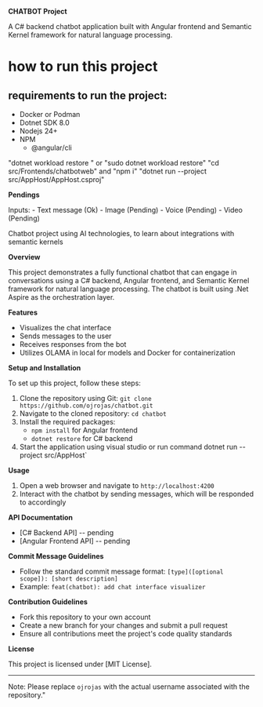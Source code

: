 **CHATBOT Project**

A C# backend chatbot application built with Angular frontend and Semantic Kernel framework for natural language processing.

# how to run this project

## requirements to run the project:
* Docker or Podman
* Dotnet SDK 8.0
* Nodejs 24+
* NPM
    * @angular/cli


 "dotnet workload restore " or "sudo dotnet workload restore"
 "cd src/Frontends/chatbotweb" and "npm i"
 "dotnet run --project src/AppHost/AppHost.csproj"

 **Pendings**

Inputs:
    - Text message (Ok)
    - Image (Pending)
    - Voice (Pending)
    - Video (Pending)

Chatbot project using AI technologies, to learn about integrations with semantic kernels

**Overview**

This project demonstrates a fully functional chatbot that can engage in conversations using a C# backend, Angular frontend, and Semantic Kernel framework for natural language processing. The chatbot is built using .Net Aspire as the orchestration layer.

**Features**

*   Visualizes the chat interface
*   Sends messages to the user
*   Receives responses from the bot
*   Utilizes OLAMA in local for models and Docker for containerization

**Setup and Installation**

To set up this project, follow these steps:

1.  Clone the repository using Git: `git clone https://github.com/ojrojas/chatbot.git`
2.  Navigate to the cloned repository: `cd chatbot`
3.  Install the required packages:
    *   `npm install` for Angular frontend
    *   `dotnet restore` for C# backend
4.  Start the application using visual studio or run command dotnet run --project src/AppHost`

**Usage**

1.  Open a web browser and navigate to `http://localhost:4200`
2.  Interact with the chatbot by sending messages, which will be responded to accordingly

**API Documentation**

*   [C# Backend API] -- pending 
*   [Angular Frontend API] -- pending

**Commit Message Guidelines**

*   Follow the standard commit message format: `[type]([optional scope]): [short description]`
*   Example: `feat(chatbot): add chat interface visualizer`

**Contribution Guidelines**

*   Fork this repository to your own account
*   Create a new branch for your changes and submit a pull request
*   Ensure all contributions meet the project's code quality standards

**License**

This project is licensed under [MIT License].

---

Note: Please replace `ojrojas` with the actual username associated with the repository."
